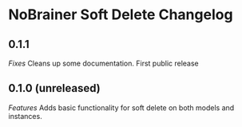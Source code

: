 # NoBrainer Soft Delete Changelog

## 0.1.1
_Fixes_
Cleans up some documentation. First public release

## 0.1.0 (unreleased)
_Features_
Adds basic functionality for soft delete on both models and instances.

